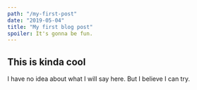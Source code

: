 ```yaml
---
path: "/my-first-post"
date: "2019-05-04"
title: "My first blog post"
spoiler: It's gonna be fun.
---
```


## This is kinda cool

I have no idea about what I will say here. But I believe I can try.
